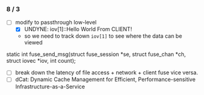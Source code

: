 ### 8 / 3
- [ ] modify to passthrough low-level
    - [x] UNDYNE: iov[1]::Hello World From CLIENT!
    - so we need to track down `iov[1]` to see where the data can be viewed




static int fuse_send_msg(struct fuse_session *se, struct fuse_chan *ch, struct iovec *iov, int count);







- [ ] break down the latency of file access + network + client fuse vice versa.
- [ ]  dCat: Dynamic Cache Management for Efficient, Performance-sensitive Infrastructure-as-a-Service

